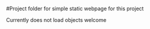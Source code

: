 #Project folder for simple static webpage for this project

Currently does not load objects
welcome
